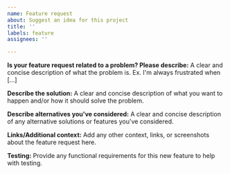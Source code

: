 ```yaml
---
name: Feature request
about: Suggest an idea for this project
title: ''
labels: feature
assignees: ''

---
```


**Is your feature request related to a problem? Please describe:**
A clear and concise description of what the problem is. Ex. I'm always frustrated when [...]

**Describe the solution:**
A clear and concise description of what you want to happen and/or how it should solve the problem.

**Describe alternatives you've considered:**
A clear and concise description of any alternative solutions or features you've considered.

**Links/Additional context:**
Add any other context, links, or screenshots about the feature request here.

**Testing:**
Provide any functional requirements for this new feature to help with testing.
